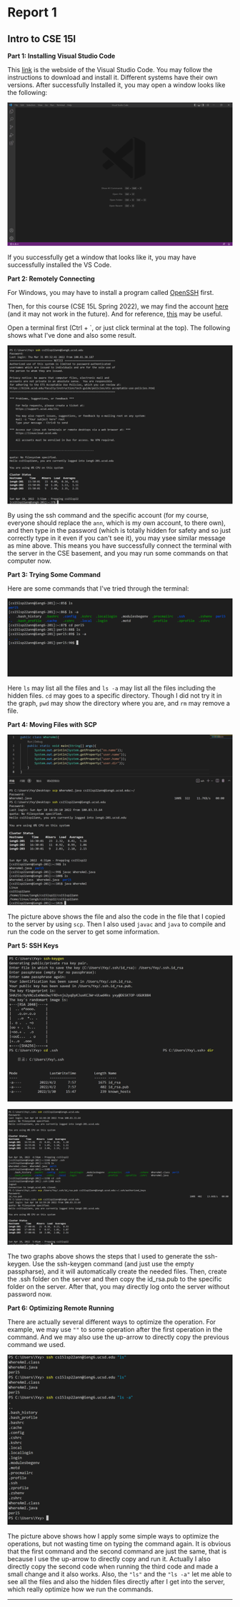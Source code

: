# Report 1
## Intro to CSE 15l
**Part 1: Installing Visual Studio Code**

This [link](https://code.visualstudio.com/) is the webside of the Visual Studio Code. You may follow the instructions to download and install it. Different systems have their own versions. After successfully Installed it, you may open a window looks like the following:

![pic1](pic1.png)

If you successfully get a window that looks like it, you may have successfully installed the VS Code.

**Part 2: Remotely Connecting**

For Windows, you may have to install a program called [OpenSSH](https://docs.microsoft.com/en-us/windows-server/administration/openssh/openssh_install_firstuse) first.

Then, for this course (CSE 15L Spring 2022), we may find the account [here](https://sdacs.ucsd.edu/~icc/index.php) (and it may not work in the future). And for reference, [this](https://code.visualstudio.com/docs/remote/ssh#_connect-to-a-remote-host) may be useful.

Open a terminal first (Ctrl + `, or just click terminal at the top). The following shows what I've done and also some result.

![pic2](pic2.png)

By using the ssh command and the specific account (for my course, everyone should replace the `ann`, which is my own account, to there own), and then type in the password (which is totally hidden for safety and so just correctly type in it even if you can't see it), you may ysee similar message as mine above. This means you have successfully connect the terminal with the server in the CSE basement, and you may run some commands on that computer now.

**Part 3: Trying Some Command**

Here are some commands that I've tried through the terminal:

![pic3](pic3.png)

Here `ls` may list all the files and `ls -a` may list all the files including the hidden files. `cd` may goes to a specific directory. 
Though I did not try it in the graph, `pwd` may show the directory where you are, and `rm` may remove a file.

**Part 4: Moving Files with SCP**

![pic4](pic4.png)

The picture above shows the file and also the code in the file that I copied to the server by using `scp`. Then I also used `javac` and `java` to compile and run the code on the server to get some information.

**Part 5: SSH Keys**

![pic5](pic5.png)

![pic6](pic6.png)

The two graphs above shows the steps that I used to generate the ssh-keygen. Use the ssh-keygen command (and just use the empty passpharse), and it will automatically create the needed files. Then, create the .ssh folder on the server and then copy the id_rsa.pub to the specific folder on the server. After that, you may directly log onto the server without password now.

**Part 6: Optimizing Remote Running**

There are actually several different ways to optimize the operation. For example, we may use `""` to some operation after the first operation in the command. And we may also use the up-arrow to directly copy the previous command we used.

![pic7](pic7.png)

The picture above shows how I apply some simple ways to optimize the operations, but not wasting time on typing the command again. It is obvious that the first command and the second command are just the same, that is because I use the up-arrow to directly copy and run it. Actually I also directly copy the second code when running the third code and made a small change and it also works. Also, the `"ls"` and the `"ls -a"` let me able to see all the files and also the hidden files directly after I get into the server, which really optimize how we run the commands.

---